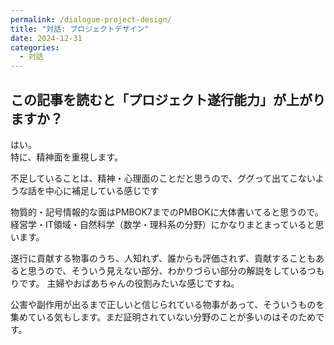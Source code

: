 ```yaml
---
permalink: /dialogue-project-design/
title: "対話: プロジェクトデザイン"
date: 2024-12-31
categories:
  - 対話
---
```


<!-- * TOC
{:toc} -->

## この記事を読むと「プロジェクト遂行能力」が上がりますか？

はい。  
特に、精神面を重視します。

不足していることは、精神・心理面のことだと思うので、ググって出てこないような話を中心に補足している感じです  

物質的・記号情報的な面はPMBOK7までのPMBOKに大体書いてると思うので。
経営学・IT領域・自然科学（数学・理科系の分野）にかなりまとまっていると思います。

遂行に貢献する物事のうち、人知れず、誰からも評価されず、貢献することもあると思うので、そういう見えない部分、わかりづらい部分の解説をしているつもりです。
主婦やおばあちゃんの役割みたいな感じですね。

公害や副作用が出るまで正しいと信じられている物事があって、そういうものを集めている気もします。まだ証明されていない分野のことが多いのはそのためです。


